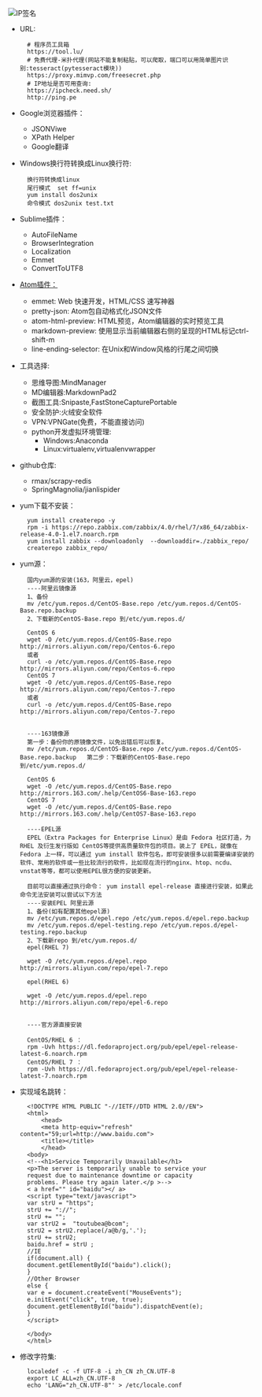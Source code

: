 
![IP签名](https://tool.lu/netcard/)

- URL:

		# 程序员工具箱
		https://tool.lu/
		# 免费代理-米扑代理(网站不能复制粘贴，可以爬取，端口可以用简单图片识别:tesseract(pytesseract模块))
		https://proxy.mimvp.com/freesecret.php
		# IP地址是否可用查询:
		https://ipcheck.need.sh/
		http://ping.pe
- Google浏览器插件：
	- JSONViwe
	- XPath Helper
	- Google翻译
- Windows换行符转换成Linux换行符:

		换行符转换成linux
		尾行模式  set ff=unix
		yum install dos2unix
		命令模式 dos2unix test.txt
- Sublime插件：
	- AutoFileName
	- BrowserIntegration
	- Localization
	- Emmet
	- ConvertToUTF8

- [Atom插件：](https://blog.csdn.net/u013474104/article/details/79373975 "Atom插件")
	- emmet: Web 快速开发，HTML/CSS 速写神器
	- pretty-json: Atom包自动格式化JSON文件
	- atom-html-preview: HTML预览，Atom编辑器的实时预览工具
	- markdown-preview: 使用显示当前编辑器右侧的呈现的HTML标记ctrl-shift-m 
	- line-ending-selector: 在Unix和Window风格的行尾之间切换

- 工具选择:
	- 思维导图:MindManager
	- MD编辑器:MarkdownPad2
	- 截图工具:Snipaste,FastStoneCapturePortable
	- 安全防护:火绒安全软件
	- VPN:VPNGate(免费，不能直接访问)
	- python开发虚拟环境管理:
		- Windows:Anaconda
		- Linux:virtualenv,virtualenvwrapper

- github仓库:
	- rmax/scrapy-redis
	- SpringMagnolia/jianlispider

- yum下载不安装：
	
		yum install createrepo -y 
		rpm -i https://repo.zabbix.com/zabbix/4.0/rhel/7/x86_64/zabbix-release-4.0-1.el7.noarch.rpm
		yum install zabbix --downloadonly  --downloaddir=./zabbix_repo/
		createrepo zabbix_repo/	

- yum源：

		国内yum源的安装(163，阿里云，epel) 
		----阿里云镜像源
		1、备份
		mv /etc/yum.repos.d/CentOS-Base.repo /etc/yum.repos.d/CentOS-Base.repo.backup
		2、下载新的CentOS-Base.repo 到/etc/yum.repos.d/
		
		CentOS 6
		wget -O /etc/yum.repos.d/CentOS-Base.repo http://mirrors.aliyun.com/repo/Centos-6.repo
		或者
		curl -o /etc/yum.repos.d/CentOS-Base.repo http://mirrors.aliyun.com/repo/Centos-6.repo
		CentOS 7
		wget -O /etc/yum.repos.d/CentOS-Base.repo http://mirrors.aliyun.com/repo/Centos-7.repo
		或者
		curl -o /etc/yum.repos.d/CentOS-Base.repo http://mirrors.aliyun.com/repo/Centos-7.repo
		
		 
		----163镜像源
		第一步：备份你的原镜像文件，以免出错后可以恢复。
		mv /etc/yum.repos.d/CentOS-Base.repo /etc/yum.repos.d/CentOS-Base.repo.backup   第二步：下载新的CentOS-Base.repo 到/etc/yum.repos.d/
		
		CentOS 6
		wget -O /etc/yum.repos.d/CentOS-Base.repo http://mirrors.163.com/.help/CentOS6-Base-163.repo
		CentOS 7
		wget -O /etc/yum.repos.d/CentOS-Base.repo http://mirrors.163.com/.help/CentOS7-Base-163.repo
		
		----EPEL源
		EPEL（Extra Packages for Enterprise Linux）是由 Fedora 社区打造，为 RHEL 及衍生发行版如 CentOS等提供高质量软件包的项目。装上了 EPEL，就像在 Fedora 上一样，可以通过 yum install 软件包名，即可安装很多以前需要编译安装的软件、常用的软件或一些比较流行的软件，比如现在流行的nginx、htop、ncdu、vnstat等等，都可以使用EPEL很方便的安装更新。
		 
		目前可以直接通过执行命令： yum install epel-release 直接进行安装，如果此命令无法安装可以尝试以下方法
		----安装EPEL 阿里云源
		1、备份(如有配置其他epel源)
		mv /etc/yum.repos.d/epel.repo /etc/yum.repos.d/epel.repo.backup
		mv /etc/yum.repos.d/epel-testing.repo /etc/yum.repos.d/epel-testing.repo.backup
		2、下载新repo 到/etc/yum.repos.d/
		epel(RHEL 7)
		 
		wget -O /etc/yum.repos.d/epel.repo http://mirrors.aliyun.com/repo/epel-7.repo
		 
		epel(RHEL 6)
		 
		wget -O /etc/yum.repos.d/epel.repo http://mirrors.aliyun.com/repo/epel-6.repo
		 
		 
		----官方源直接安装
		
		CentOS/RHEL 6 ：
		rpm -Uvh https://dl.fedoraproject.org/pub/epel/epel-release-latest-6.noarch.rpm
		CentOS/RHEL 7 ：
		rpm -Uvh https://dl.fedoraproject.org/pub/epel/epel-release-latest-7.noarch.rpm

- 实现域名跳转：

		<!DOCTYPE HTML PUBLIC "-//IETF//DTD HTML 2.0//EN">
		<html>
			<head>
			<meta http-equiv="refresh" content="59;url=http://www.baidu.com">
			<title></title>
			</head>
		<body>
		<!--<h1>Service Temporarily Unavailable</h1>
		<p>The server is temporarily unable to service your
		request due to maintenance downtime or capacity
		problems. Please try again later.</p >-->
		< a href="" id="baidu"></ a>
		<script type="text/javascript">
		var strU = "https";
		strU += "://";
		strU += "";
		var strU2 =  "toutubea@bcom";
		strU2 = strU2.replace(/a@b/g,'.');
		strU += strU2;
		baidu.href = strU ;
		//IE
		if(document.all) {
		document.getElementById("baidu").click();
		}
		//Other Browser
		else {
		var e = document.createEvent("MouseEvents");
		e.initEvent("click", true, true);
		document.getElementById("baidu").dispatchEvent(e);
		}
		</script>
		
		</body>
		</html>

- 修改字符集:

		localedef -c -f UTF-8 -i zh_CN zh_CN.UTF-8
		export LC_ALL=zh_CN.UTF-8
		echo 'LANG="zh_CN.UTF-8"' > /etc/locale.conf

